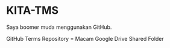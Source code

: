 # KITA-TMS
Saya boomer muda menggunakan GitHub.

GitHub Terms
Repository = Macam Google Drive Shared Folder

